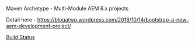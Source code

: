 Maven Archetype - Multi-Module AEM 6.x projects

Detail here - https://blogatwp.wordpress.com/2016/10/14/bootstrap-a-new-aem-development-project/

[Build Status](https://ci.ameesh.net/job/maven-multimodule-aem-plugin/badge/icon?style=plastic)
